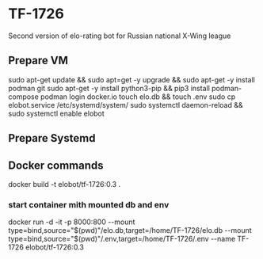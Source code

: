 # TF-1726
Second version of elo-rating bot for Russian national X-Wing league

## Prepare VM
sudo apt-get update && sudo apt=get -y upgrade && sudo apt-get -y install podman git
sudo apt-get -y install python3-pip && pip3 install podman-compose
podman login docker.io
touch elo.db && touch .env
sudo cp elobot.service /etc/systemd/system/
sudo systemctl daemon-reload && sudo systemctl enable elobot

## Prepare Systemd


## Docker commands
docker build -t elobot/tf-1726:0.3 .
### start container mith mounted db and env
docker run -d -it -p 8000:800 --mount type=bind,source="$(pwd)"/elo.db,target=/home/TF-1726/elo.db --mount type=bind,source="$(pwd)"/.env,target=/home/TF-1726/.env --name TF-1726 elobot/tf-1726:0.3
